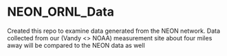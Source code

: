 # NEON_ORNL_Data
Created this repo to examine data generated from the NEON network.  Data collected from our (Vandy &lt;> NOAA) measurement site about four miles away will be compared to the NEON data as well

